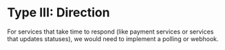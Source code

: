 # Type III: Direction

For services that take time to respond (like payment services or services that updates statuses), we would need to implement a polling or webhook.
